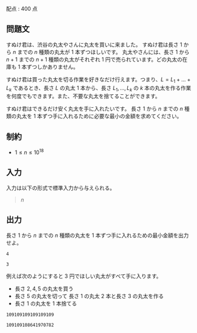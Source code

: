 配点 : $400$ 点

## 問題文

すぬけ君は、渋谷の丸太やさんに丸太を買いに来ました。
すぬけ君は長さ $1$ から $n$ までの $n$ 種類の丸太が $1$ 本ずつほしいです。
丸太やさんには、長さ $1$ から $n+1$ までの $n+1$ 種類の丸太がそれぞれ $1$ 円で売られています。どの丸太の在庫も $1$ 本ずつしかありません。

すぬけ君は買った丸太を切る作業を好きなだけ行えます。つまり、$L = L_1 + \dots + L_k$ であるとき、長さ $L$ の丸太 $1$ 本から、長さ $L_1, \dots, L_k$ の $k$ 本の丸太を作る作業を何度でもできます。また、不要な丸太を捨てることができます。

すぬけ君はできるだけ安く丸太を手に入れたいです。
長さ $1$ から $n$ までの $n$ 種類の丸太を $1$ 本ずつ手に入れるために必要な最小の金額を求めてください。

## 制約

- $1 \leq n \leq 10^{18}$

## 入力

入力は以下の形式で標準入力から与えられる。

> $n$

## 出力

長さ $1$ から $n$ までの $n$ 種類の丸太を $1$ 本ずつ手に入れるための最小金額を出力せよ。

```input1
4
```

```output1
3
```

例えば次のようにすると $3$ 円でほしい丸太がすべて手に入ります。

- 長さ $2,4,5$ の丸太を買う
- 長さ $5$ の丸太を切って 長さ $1$ の丸太 $2$ 本と長さ $3$ の丸太を作る
- 長さ $1$ の丸太を $1$ 本捨てる

```input2
109109109109109109
```

```output2
109109108641970782
```